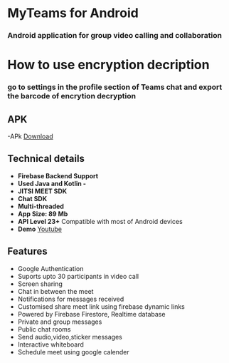 # MyTeams for Android 
### Android application for group video calling and collaboration

# How to use encryption decription
### go to settings in the profile section of Teams chat and export the barcode of encrytion decryption

## APK
-APk [Download](https://drive.google.com/file/d/1JvDDEB4R5NE1sEn-ocl--zx76MWvC1XW/view?usp=sharing)

## Technical details
- **Firebase Backend Support**
- **Used Java and Kotlin -** 
- **JITSI MEET SDK** 
- **Chat SDK** 
- **Multi-threaded**
- **App Size: 89 Mb**
- **API Level 23+** Compatible with most of Android devices
- **Demo** [Youtube](https://youtu.be/V_N6l5Ao3vs)


## Features
- Google Authentication
- Suports upto 30 participants in video call
- Screen sharing
- Chat in between the meet
- Notifications for messages received
- Customised share meet link using firebase dynamic links
- Powered by Firebase Firestore, Realtime database 
- Private and group messages 
- Public chat rooms
- Send audio,video,sticker messages
- Interactive whiteboard
- Schedule meet using google calender

